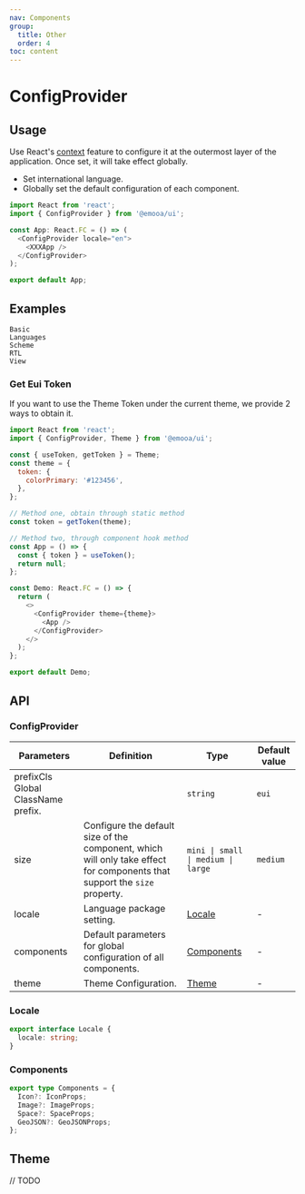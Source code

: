 ```yaml
---
nav: Components
group:
  title: Other
  order: 4
toc: content
---
```


# ConfigProvider

## Usage

Use React's [context](https://legacy.reactjs.org/docs/context.html) feature to configure it at the outermost layer of the application. Once set, it will take effect globally.

- Set international language.
- Globally set the default configuration of each component.

```js
import React from 'react';
import { ConfigProvider } from '@emooa/ui';

const App: React.FC = () => (
  <ConfigProvider locale="en">
    <XXXApp />
  </ConfigProvider>
);

export default App;
```

## Examples

<code src="../../packages/ui/examples/config-provider/basic.tsx" description="Set the default configuration of each component globally.">Basic</code>  
<code src="../../packages/ui/examples/config-provider/language.tsx" description="Set the internationalized languages.">Languages</code>  
<code src="../../packages/ui/examples/config-provider/scheme.tsx" description="The component switches with the system theme by default, and the theme can be controlled through the `scheme` attribute.">Scheme</code>  
<code src="../../packages/ui/examples/config-provider/rtl.tsx" description="Set the component to a view that reads from right to left.">RTL View</code>

### Get Eui Token

If you want to use the Theme Token under the current theme, we provide 2 ways to obtain it.

```js
import React from 'react';
import { ConfigProvider, Theme } from '@emooa/ui';

const { useToken, getToken } = Theme;
const theme = {
  token: {
    colorPrimary: '#123456',
  },
};

// Method one, obtain through static method
const token = getToken(theme);

// Method two, through component hook method
const App = () => {
  const { token } = useToken();
  return null;
};

const Demo: React.FC = () => {
  return (
    <>
      <ConfigProvider theme={theme}>
        <App />
      </ConfigProvider>
    </>
  );
};

export default Demo;
```

## API

### ConfigProvider

| **Parameters** | **Definition** | **Type** | **Default value** |
| --- | --- | --- | --- |
| prefixCls Global ClassName prefix. |  | `string` | `eui` |
| size | Configure the default size of the component, which will only take effect for components that support the `size` property. | `mini \| small \| medium \| large` | `medium` |
| locale | Language package setting. | [Locale](#locale) | - |
| components | Default parameters for global configuration of all components. | [Components](#components) | - |
| theme | Theme Configuration. | [Theme](#theme) | - |

### Locale

```ts
export interface Locale {
  locale: string;
}
```

### Components

```ts
export type Components = {
  Icon?: IconProps;
  Image?: ImageProps;
  Space?: SpaceProps;
  GeoJSON?: GeoJSONProps;
};
```

## Theme

// TODO
